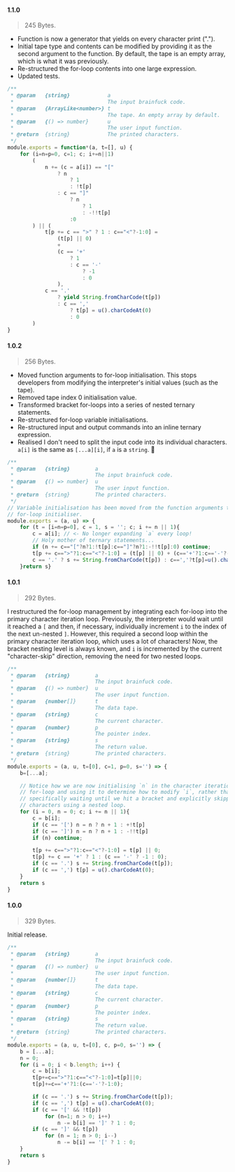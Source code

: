 
#### 1.1.0

> 245 Bytes.

* Function is now a generator that yields on every character print (".").
* Initial tape type and contents can be modified by providing it as the second
  argument to the function. By default, the tape is an empty array, which is
  what it was previously.
* Re-structured the for-loop contents into one large expression.
* Updated tests.

```js
/**
 * @param   {string}            a
 *                              The input brainfuck code.
 * @param   {ArrayLike<number>} t
 *                              The tape. An empty array by default.
 * @param   {() => number}      u
 *                              The user input function.
 * @return  {string}            The printed characters.
 */
module.exports = function*(a, t=[], u) {
    for (i=n=p=0, c=1; c; i+=n||1)
        (
            n += (c = a[i]) == "["
                ? n
                    ? 1
                    : !t[p]
                : c == "]"
                    ? n
                        ? 1
                        : -!!t[p]
                    :0
        ) || (
            t[p += c == ">" ? 1 : c=="<"?-1:0] =
                (t[p] || 0)
                +
                (c == '+'
                    ? 1
                    : c == '-'
                        ? -1
                        : 0
                ),
            c == '.'
                ? yield String.fromCharCode(t[p])
                : c == ','
                    ? t[p] = u().charCodeAt(0)
                    : 0
        )
}
```

#### 1.0.2

> 256 Bytes.

* Moved function arguments to for-loop initialisation. This stops developers
  from modifying the interpreter's initial values (such as the tape).
* Removed tape index 0 initialisation value.
* Transformed bracket for-loops into a series of nested ternary statements.
* Re-structured for-loop variable initialisations.
* Re-structured input and output commands into an inline ternary expression.
* Realised I don't need to split the input code into its individual characters.
  `a[i]` is the same as `[...a][i]`, if `a` is a `string`. 🤦

```js
/**
 * @param   {string}        a
 *                          The input brainfuck code.
 * @param   {() => number}  u
 *                          The user input function.
 * @return  {string}        The printed characters.
 */
// Variable initialisation has been moved from the function arguments to the
// for-loop initialiser.
module.exports = (a, u) => {
    for (t = [i=n=p=0], c = 1, s = ''; c; i += n || 1){
        c = a[i]; // <- No longer expanding `a` every loop!
        // Holy mother of ternary statements...
        if (n += c=="["?n?1:!t[p]:c=="]"?n?1:-!!t[p]:0) continue;
        t[p += c==">"?1:c=="<"?-1:0] = (t[p] || 0) + (c=='+'?1:c=='-'?-1:0);
        c == '.' ? s += String.fromCharCode(t[p]) : c==','?t[p]=u().charCodeAt(0):0
    }return s}
```

#### 1.0.1

> 292 Bytes.

I restructured the for-loop management by integrating each for-loop into the
primary character iteration loop.
Previously, the interpreter would wait until it reached a `[` and then, if
necessary, individually increment `i` to the index of the next un-nested `]`.
However, this required a second loop within the primary character iteration
loop, which uses a lot of characters! Now, the bracket nesting level is always
known, and `i` is incremented by the current "character-skip" direction,
removing the need for two nested loops.

```js
/**
 * @param   {string}        a
 *                          The input brainfuck code.
 * @param   {() => number}  u
 *                          The user input function.
 * @param   {number[]}      t
 *                          The data tape.
 * @param   {string}        c
 *                          The current character.
 * @param   {number}        p
 *                          The pointer index.
 * @param   {string}        s
 *                          The return value.
 * @return  {string}        The printed characters.
 */
module.exports = (a, u, t=[0], c=1, p=0, s='') => {
    b=[...a];

    // Notice how we are now initialising `n` in the character iteration
    // for-loop and using it to determine how to modify `i`, rather than
    // specifically waiting until we hit a bracket and explicitly skipping
    // characters using a nested loop.
    for (i = 0, n = 0; c; i += n || 1){
        c = b[i];
        if (c == '[') n = n ? n + 1 : +!t[p]
        if (c == ']') n = n ? n + 1 : -!!t[p]
        if (n) continue;

        t[p += c==">"?1:c=="<"?-1:0] = t[p] || 0;
        t[p] += c == '+' ? 1 : (c == '-' ? -1 : 0);
        if (c == '.') s += String.fromCharCode(t[p]);
        if (c == ',') t[p] = u().charCodeAt(0);
    }
    return s
}
```

#### 1.0.0

> 329 Bytes.

Initial release.

```js
/**
 * @param   {string}        a
 *                          The input brainfuck code.
 * @param   {() => number}  u
 *                          The user input function.
 * @param   {number[]}      t
 *                          The data tape.
 * @param   {string}        c
 *                          The current character.
 * @param   {number}        p
 *                          The pointer index.
 * @param   {string}        s
 *                          The return value.
 * @return  {string}        The printed characters.
 */
module.exports = (a, u, t=[0], c, p=0, s='') => {
    b = [...a];
    n = 0;
    for (i = 0; i < b.length; i++) {
        c = b[i];
        t[p+=c==">"?1:c=="<"?-1:0]=t[p]||0;
        t[p]+=c=='+'?1:(c=='-'?-1:0);

        if (c == '.') s += String.fromCharCode(t[p]);
        if (c == ',') t[p] = u().charCodeAt(0);
        if (c == '[' && !t[p])
            for (n=1; n > 0; i++)
                n -= b[i] == ']' ? 1 : 0;
        if (c == ']' && t[p])
            for (n = 1; n > 0; i--)
                n -= b[i] == '[' ? 1 : 0;
    }
    return s
}
```
